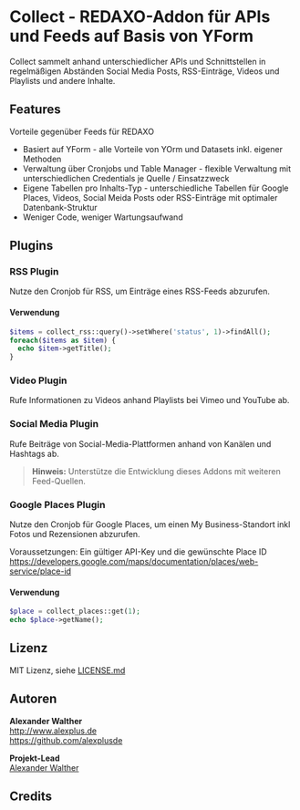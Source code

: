 # Collect - REDAXO-Addon für APIs und Feeds auf Basis von YForm

Collect sammelt anhand unterschiedlicher APIs und Schnittstellen in regelmäßigen Abständen Social Media Posts, RSS-Einträge, Videos und Playlists und andere Inhalte.

## Features

Vorteile gegenüber Feeds für REDAXO

* Basiert auf YForm - alle Vorteile von YOrm und Datasets inkl. eigener Methoden
* Verwaltung über Cronjobs und Table Manager - flexible Verwaltung mit unterschiedlichen Credentials je Quelle / Einsatzzweck
* Eigene Tabellen pro Inhalts-Typ - unterschiedliche Tabellen für Google Places, Videos, Social Meida Posts oder RSS-Einträge mit optimaler Datenbank-Struktur
* Weniger Code, weniger Wartungsaufwand

## Plugins

### RSS Plugin

Nutze den Cronjob für RSS, um Einträge eines RSS-Feeds abzurufen.

#### Verwendung
```php
$items = collect_rss::query()->setWhere('status', 1)->findAll();
foreach($items as $item) {
  echo $item->getTitle();
}
```

### Video Plugin

Rufe Informationen zu Videos anhand Playlists bei Vimeo und YouTube ab.

### Social Media Plugin

Rufe Beiträge von Social-Media-Plattformen anhand von Kanälen und Hashtags ab.

> **Hinweis:** Unterstütze die Entwicklung dieses Addons mit weiteren Feed-Quellen.

### Google Places Plugin

Nutze den Cronjob für Google Places, um einen My Business-Standort inkl Fotos und Rezensionen abzurufen.

Voraussetzungen: Ein gültiger API-Key und die gewünschte Place ID https://developers.google.com/maps/documentation/places/web-service/place-id

#### Verwendung
```php
$place = collect_places::get(1);
echo $place->getName();
```

## Lizenz

MIT Lizenz, siehe [LICENSE.md](https://github.com/alexplusde/collect/blob/master/LICENSE.md)  

## Autoren

**Alexander Walther**  
http://www.alexplus.de  
https://github.com/alexplusde  

**Projekt-Lead**  
[Alexander Walther](https://github.com/alexplusde)

## Credits
